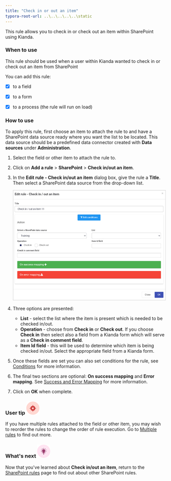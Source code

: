 ```yaml
---
title: "Check in or out an item"
typora-root-url: ..\..\..\..\..\static
---
```


This rule allows you to check in or check out an item within SharePoint using Kianda.

 

### When to use

This rule should be used when a user within Kianda wanted to check in or check out an item from SharePoint

You can add this rule:

- [x] to a field
- [x] to a form 
- [x] to a process (the rule will run on load)

 

### How to use

To apply this rule, first choose an item to attach the rule to and have a SharePoint data source ready where you want the list to be located. This data source should be a predefined data connector created with **Data sources** under **Administration**. 

1. Select the field or other item to attach the rule to.

2. Click on **Add a rule** > **SharePoint** > **Check in/out an item**.

3. In the **Edit rule - Check in/out an item** dialog box, give the rule a **Title**. Then select a SharePoint data source from the drop-down list.

    ![Check in/out an item dialog box](/images/check-in-out-rule.jpg)

4. Three options are presented:

    - **List** - select the list where the item is present which is needed to be checked in/out.
    - **Operation** - choose from **Check in** or **Check out**. If you choose **Check in** then select also a field from a Kianda form which will serve as a **Check in comment field**.
    - **Item Id field** - this will be used to determine which item is being checked in/out. Select the appropriate field from a Kianda form.

5. Once these fields are set you can also set conditions for the rule, see [Conditions](/docs/platform/rules/general/add-conditions/) for more information. 

6. The final two sections are optional: **On success mapping** and **Error mapping**. See [Success and Error Mapping](/docs/platform/rules/general/success-error-mapping/) for more information. 

7. Click on **OK** when complete.



### User tip ![Target icon](/images/05.png) ###

If you have multiple rules attached to the field or other item, you may wish to reorder the rules to change the order of rule execution. Go to [Multiple rules](/docs/platform/rules/general/multiple-rules/)  to find out more. 



### What's next  ![Idea icon](/images/18.png) ###

Now that you've learned about **Check in/out an item**, return to the [SharePoint rules](/docs/platform/rules/SharePoint/) page to find out about other SharePoint rules. 
